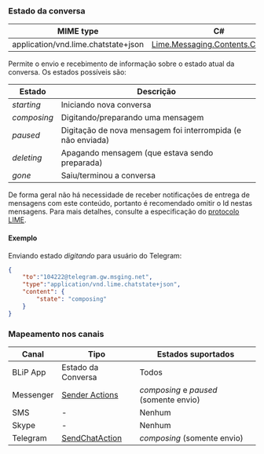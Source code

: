 ### Estado da conversa
| MIME type                                 | C#                                        |
|-------------------------------------------|-------------------------------------------|
| application/vnd.lime.chatstate+json | [Lime.Messaging.Contents.ChatState](https://github.com/takenet/lime-csharp/blob/master/src/Lime.Messaging/Contents/ChatState.cs) |

Permite o envio e recebimento de informação sobre o estado atual da conversa. Os estados possíveis são:

| Estado        | Descrição                          |
|---------------|------------------------------------|
| *starting*    | Iniciando nova conversa |
| *composing*   | Digitando/preparando uma mensagem  |
| *paused*      | Digitação de nova mensagem foi interrompida (e não enviada)  |
| *deleting*    | Apagando mensagem (que estava sendo preparada) |
| *gone*        | Saiu/terminou a conversa  |

De forma geral não há necessidade de receber notificações de entrega de mensagens com este conteúdo, portanto é recomendado omitir o  Id nestas mensagens.
Para mais detalhes, consulte a especificação do [protocolo LIME](http://limeprotocol.org/content-types.html#chatstate).

#### Exemplo
Enviando estado *digitando* para usuário do Telegram:
```json
{
    "to":"104222@telegram.gw.msging.net",
    "type":"application/vnd.lime.chatstate+json",
    "content": {
        "state": "composing"
    }
}
```

### Mapeamento nos canais

| Canal              | Tipo      | Estados suportados      | 
|--------------------|-----------|-------------------------|
| BLiP App           | Estado da Conversa | Todos |
| Messenger          | [Sender Actions](https://developers.facebook.com/docs/messenger-platform/send-api-reference/sender-actions) | *composing* e *paused* (somente envio) |
| SMS                | - | Nenhum |
| Skype              | - | Nenhum |
| Telegram           | [SendChatAction](https://core.telegram.org/bots/api#sendchataction) | *composing* (somente envio) |
